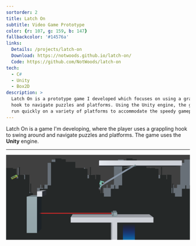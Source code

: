 ```yaml
---
sortorder: 2
title: Latch On
subtitle: Video Game Prototype
color: {r: 107, g: 159, b: 147}
fallbackcolor: '#14576a'
links:
  Details: /projects/latch-on
  Download: https://notwoods.github.io/latch-on/
  Code: https://github.com/NotWoods/latch-on
tech:
  - C#
  - Unity
  - Box2D
description: >
  Latch On is a prototype game I developed which focuses on using a grappling
  hook to navigate puzzles and platforms. Using the Unity engine, the game can
  run quickly on a variety of platforms to accommodate the speedy gameplay.
---
```

Latch On is a game I'm developing, where the player uses a grappling
hook to swing around and navigate puzzles and platforms.
The game uses the **Unity** engine.

___

![An energy chart](/images/latch-on/action.png)
